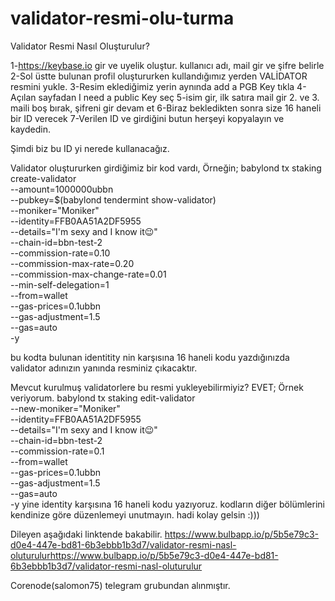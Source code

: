 # validator-resmi-olu-turma
Validator Resmi Nasıl Oluşturulur? 

1-https://keybase.io gir ve uyelik oluştur. kullanıcı adı, mail gir ve şifre belirle 
2-Sol üstte bulunan profil oluştururken kullandığımız yerden VALİDATOR resmini yukle. 
3-Resim eklediğimiz yerin aynında add a PGB Key tıkla 
4-Açılan sayfadan I need a public Key seç 
5-isim gir, ilk satıra mail gir 2. ve 3. maili boş bırak, şifreni gir devam et 
6-Biraz bekledikten sonra size 16 haneli bir ID verecek 
7-Verilen ID ve girdiğini butun herşeyi kopyalayın ve kaydedin. 

Şimdi biz bu ID yi nerede kullanacağız. 

Validator oluştururken girdiğimiz bir kod vardı, Örneğin; 
babylond tx staking create-validator \
--amount=1000000ubbn \
--pubkey=$(babylond tendermint show-validator) \
--moniker="Moniker" \
--identity=FFB0AA51A2DF5955 \
--details="I'm sexy and I know it😉" \
--chain-id=bbn-test-2 \
--commission-rate=0.10 \
--commission-max-rate=0.20 \
--commission-max-change-rate=0.01 \
--min-self-delegation=1 \
--from=wallet \
--gas-prices=0.1ubbn \
--gas-adjustment=1.5 \
--gas=auto \
-y 

bu kodta bulunan identitity nin karşısına 16 haneli kodu yazdığınızda validator adınızın yanında resminiz çıkacaktır. 

Mevcut kurulmuş validatorlere bu resmi yukleyebilirmiyiz? EVET; Örnek veriyorum. 
babylond tx staking edit-validator \
--new-moniker="Moniker" \
--identity=FFB0AA51A2DF5955 \
--details="I'm sexy and I know it😉" \
--chain-id=bbn-test-2 \
--commission-rate=0.1 \
--from=wallet \
--gas-prices=0.1ubbn \
--gas-adjustment=1.5 \
--gas=auto \
-y
yine identity karşısına 16 haneli kodu yazıyoruz. 
kodların diğer bölümlerini kendinize göre düzenlemeyi unutmayın.
hadi kolay gelsin :))) 

Dileyen aşağıdaki linktende bakabilir.
https://www.bulbapp.io/p/5b5e79c3-d0e4-447e-bd81-6b3ebbb1b3d7/validator-resmi-nasl-oluturulurhttps://www.bulbapp.io/p/5b5e79c3-d0e4-447e-bd81-6b3ebbb1b3d7/validator-resmi-nasl-oluturulur


Corenode(salomon75) telegram grubundan alınmıştır.
